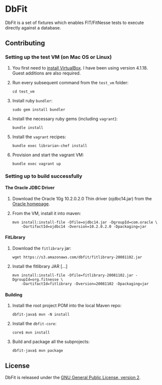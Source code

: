 # DbFit

DbFit is a set of fixtures which enables FIT/FitNesse tests to execute directly against a database.

## Contributing

### Setting up the test VM (on Mac OS or Linux)

1.  You first need to [install VirtualBox](https://www.virtualbox.org/wiki/Downloads). I have been using version 4.1.18. Guest additions are also required.

2.  Run every subsequent command from the `test_vm` folder:

        cd test_vm

3.  Install ruby `bundler`:

        sudo gem install bundler

4.  Install the necessary ruby gems (including `vagrant`):

        bundle install

5.  Install the `vagrant` recipes:

        bundle exec librarian-chef install

6.  Provision and start the vagrant VM:

        bundle exec vagrant up

### Setting up to build successfully

#### The Oracle JDBC Driver

1.  Download the Oracle 10g 10.2.0.2.0 Thin driver (ojdbc14.jar) from the [Oracle homepage](http://www.oracle.com/technetwork/database/features/jdbc/index-091264.html).

2.  From the VM, install it into maven:

        mvn install:install-file -Dfile=ojdbc14.jar -DgroupId=com.oracle \
            -DartifactId=ojdbc14 -Dversion=10.2.0.2.0 -Dpackaging=jar

#### FitLibrary 

1.  Download the `fitlibrary` jar:

        wget https://s3.amazonaws.com/dbfit/fitlibrary-20081102.jar

2.  Install the fitlibrary JAR [...]

        mvn install:install-file -Dfile=fitlibrary-20081102.jar -DgroupId=org.fitnesse \
            -DartifactId=fitlibrary -Dversion=20081102 -Dpackaging=jar

#### Building

1.  Install the root project POM into the local Maven repo:
    
        dbfit-java$ mvn -N install

2.  Install the `dbfit-core`:

        core$ mvn install

3.  Build and package all the subprojects:

        dbfit-java$ mvn package

## License

DbFit is released under the [GNU General Public License, version 2](http://www.gnu.org/licenses/gpl-2.0.txt).
